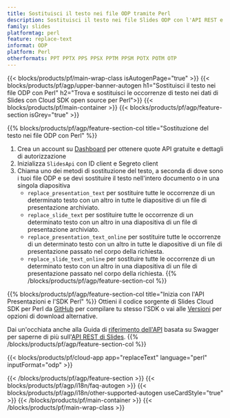 ```yaml
---
title: Sostituisci il testo nei file ODP tramite Perl
description: Sostituisci il testo nei file Slides ODP con l'API REST e l'SD open source Perl
family: slides
platformtag: perl
feature: replace-text
informat: ODP
platform: Perl
otherformats: PPT PPTX PPS PPSX PPTM PPSM POTX POTM OTP
---
```


{{< blocks/products/pf/main-wrap-class isAutogenPage="true" >}}
{{< blocks/products/pf/agp/upper-banner-autogen h1="Sostituisci il testo nei file ODP con Perl" h2="Trova e sostituisci le occorrenze di testo nei dati di Slides con Cloud SDK open source per Perl">}}
{{< blocks/products/pf/main-container >}}
{{< blocks/products/pf/agp/feature-section isGrey="true" >}}

{{% blocks/products/pf/agp/feature-section-col title="Sostituzione del testo nei file ODP con Perl" %}}
1. Crea un account su <a href="https://dashboard.aspose.cloud/">Dashboard</a> per ottenere quote API gratuite e dettagli di autorizzazione
1. Inizializza ```SlidesApi``` con ID client e Segreto client
1. Chiama uno dei metodi di sostituzione del testo, a seconda di dove sono i tuoi file ODP e se devi sostituire il testo nell'intero documento o in una singola diapositiva
    - ```replace_presentation_text``` per sostituire tutte le occorrenze di un determinato testo con un altro in tutte le diapositive di un file di presentazione archiviato.
    - ```replace_slide_text``` per sostituire tutte le occorrenze di un determinato testo con un altro in una diapositiva di un file di presentazione archiviato.
    - ```replace_presentation_text_online``` per sostituire tutte le occorrenze di un determinato testo con un altro in tutte le diapositive di un file di presentazione passato nel corpo della richiesta.
    - ```replace_slide_text_online``` per sostituire tutte le occorrenze di un determinato testo con un altro in una diapositiva di un file di presentazione passato nel corpo della richiesta.
{{% /blocks/products/pf/agp/feature-section-col %}}

{{% blocks/products/pf/agp/feature-section-col title="Inizia con l'API Presentazioni e l'SDK Perl" %}}
Ottieni il codice sorgente di Slides Cloud SDK per Perl da [GitHub](https://github.com/aspose-slides-cloud/aspose-slides-cloud-perl) per compilare tu stesso l'SDK o vai alle [Versioni](https://releases.aspose.cloud/) per opzioni di download alternative.

Dai un'occhiata anche alla Guida di [riferimento dell'API](https://apireference.aspose.cloud/slides/) basata su Swagger per saperne di più sull'[API REST di Slides](https://products.aspose.cloud/slides/curl/).
{{% /blocks/products/pf/agp/feature-section-col %}}

{{< blocks/products/pf/cloud-app app="replaceText" language="perl" inputFormat="odp" >}}

{{< /blocks/products/pf/agp/feature-section >}}
{{< blocks/products/pf/agp/i18n/faq-autogen >}}
{{< blocks/products/pf/agp/i18n/other-supported-autogen useCardStyle="true" >}}
{{< /blocks/products/pf/main-container >}}
{{< /blocks/products/pf/main-wrap-class >}}